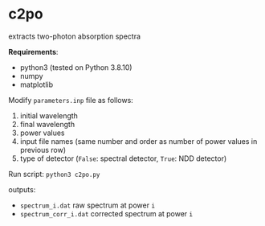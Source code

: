 # c2po
extracts two-photon absorption spectra

**Requirements**:
- python3 (tested on Python 3.8.10)
- numpy
- matplotlib


Modify ``parameters.inp`` file as follows:

1) initial wavelength
2) final wavelength
3) power values 
4) input file names (same number and order as number of power values in previous row)
5) type of detector (``False``: spectral detector, ``True``: NDD detector)

Run script:
``python3 c2po.py``

outputs:
- ``spectrum_i.dat``        raw spectrum at power ``i``
- ``spectrum_corr_i.dat``   corrected spectrum at power ``i``      

